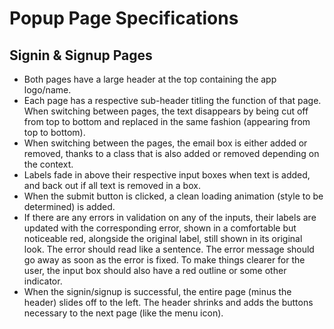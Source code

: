 # Popup Page Specifications

## Signin & Signup Pages
- Both pages have a large header at the top containing the app logo/name.
- Each page has a respective sub-header titling the function of that page. When switching between pages, the text disappears by being cut off from top to bottom and replaced in the same fashion (appearing from top to bottom).
- When switching between the pages, the email box is either added or removed, thanks to a class that is also added or removed depending on the context.
- Labels fade in above their respective input boxes when text is added, and back out if all text is removed in a box.
- When the submit button is clicked, a clean loading animation (style to be determined) is added.
- If there are any errors in validation on any of the inputs, their labels are updated with the corresponding error, shown in a comfortable but noticeable red, alongside the original label, still shown in its original look. The error should read like a sentence. The error message should go away as soon as the error is fixed. To make things clearer for the user, the input box should also have a red outline or some other indicator.
- When the signin/signup is successful, the entire page (minus the header) slides off to the left. The header shrinks and adds the buttons necessary to the next page (like the menu icon).